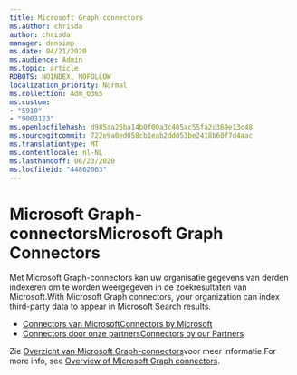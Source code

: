 ```yaml
---
title: Microsoft Graph-connectors
ms.author: chrisda
author: chrisda
manager: dansimp
ms.date: 04/21/2020
ms.audience: Admin
ms.topic: article
ROBOTS: NOINDEX, NOFOLLOW
localization_priority: Normal
ms.collection: Adm_O365
ms.custom:
- "5910"
- "9003123"
ms.openlocfilehash: d985aa25ba14b0f00a3c405ac55fa2c369e13c48
ms.sourcegitcommit: 722e9a0ed058cb1eab2dd053be2418b60f7d4aac
ms.translationtype: MT
ms.contentlocale: nl-NL
ms.lasthandoff: 06/23/2020
ms.locfileid: "44862063"
---
```

# <a name="microsoft-graph-connectors"></a><span data-ttu-id="01774-102">Microsoft Graph-connectors</span><span class="sxs-lookup"><span data-stu-id="01774-102">Microsoft Graph Connectors</span></span>

<span data-ttu-id="01774-103">Met Microsoft Graph-connectors kan uw organisatie gegevens van derden indexeren om te worden weergegeven in de zoekresultaten van Microsoft.</span><span class="sxs-lookup"><span data-stu-id="01774-103">With Microsoft Graph connectors, your organization can index third-party data to appear in Microsoft Search results.</span></span>

- [<span data-ttu-id="01774-104">Connectors van Microsoft</span><span class="sxs-lookup"><span data-stu-id="01774-104">Connectors by Microsoft</span></span>](https://docs.microsoft.com/microsoftsearch/connectors-gallery#Microsoft)
- [<span data-ttu-id="01774-105">Connectors door onze partners</span><span class="sxs-lookup"><span data-stu-id="01774-105">Connectors by our Partners</span></span>](https://docs.microsoft.com/microsoftsearch/connectors-gallery#Partners)

<span data-ttu-id="01774-106">Zie [Overzicht van Microsoft Graph-connectors](https://docs.microsoft.com/microsoftsearch/connectors-overview)voor meer informatie.</span><span class="sxs-lookup"><span data-stu-id="01774-106">For more info, see  [Overview of Microsoft Graph connectors](https://docs.microsoft.com/microsoftsearch/connectors-overview).</span></span>
